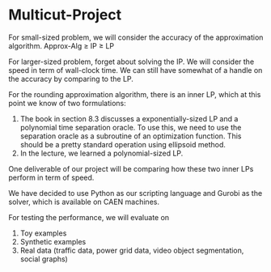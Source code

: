 # Multicut-Project

For small-sized problem, we will consider the accuracy of the approximation algorithm.
Approx-Alg ≥ IP ≥ LP

For larger-sized problem, forget about solving the IP. We will consider the speed in term of wall-clock time. We can still have somewhat of a handle on the accuracy by comparing to the LP.

For the rounding approximation algorithm, there is an inner LP, which at this point we know of two formulations:

1. The book in section 8.3 discusses a exponentially-sized LP and a polynomial time separation oracle. To use this, we need to use the separation oracle as a subroutine of an optimization function. This should be a pretty standard operation using ellipsoid method.
2. In the lecture, we learned a polynomial-sized LP.

One deliverable of our project will be comparing how these two inner LPs perform in term of speed.

We have decided to use Python as our scripting language and Gurobi as the solver, which is available on CAEN machines.

For testing the performance, we will evaluate on
1. Toy examples
2. Synthetic examples
3. Real data (traffic data, power grid data, video object segmentation, social graphs)
